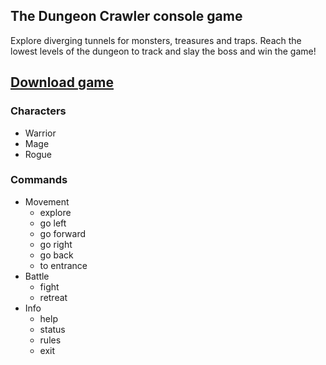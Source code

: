 ## The Dungeon Crawler console game

Explore diverging tunnels for monsters, treasures and traps. Reach the lowest levels of the dungeon to track and slay the boss and win the game!

## [Download game](https://github.com/asagafonov/dungeon_crawler/tree/main/download/dungeon_crawler)


### Characters
* Warrior
* Mage
* Rogue

### Commands
* Movement
  * explore
  * go left
  * go forward
  * go right
  * go back
  * to entrance
* Battle
  * fight
  * retreat
* Info
  * help
  * status
  * rules
  * exit